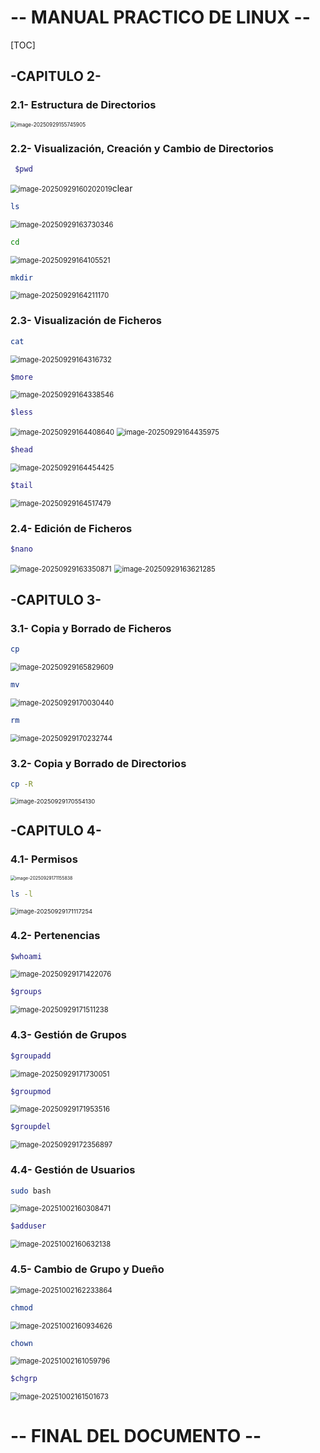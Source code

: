 # -- MANUAL PRACTICO DE LINUX --

[TOC]



## -CAPITULO 2-



### 2.1- Estructura de Directorios

<img src="C:/Users/2dawv05/AppData/Roaming/Typora/typora-user-images/image-20250929155745905.png" alt="image-20250929155745905" style="zoom: 59%;" />

### 2.2- Visualización, Creación y Cambio de Directorios

```bash
 $pwd
```

<img src="C:/Users/2dawv05/AppData/Roaming/Typora/typora-user-images/image-20250929160202019.png" alt="image-20250929160202019" style="zoom: 80%;" />clear



```bash
ls
```

<img src="C:/Users/2dawv05/AppData/Roaming/Typora/typora-user-images/image-20250929163730346.png" alt="image-20250929163730346" style="zoom:80%;" />

```bash
cd
```

<img src="C:/Users/2dawv05/AppData/Roaming/Typora/typora-user-images/image-20250929164105521.png" alt="image-20250929164105521" style="zoom:80%;" />

```bash
mkdir
```

<img src="C:/Users/2dawv05/AppData/Roaming/Typora/typora-user-images/image-20250929164211170.png" alt="image-20250929164211170" style="zoom:80%;" />

### 2.3- Visualización de Ficheros

```bash
cat
```

<img src="C:/Users/2dawv05/AppData/Roaming/Typora/typora-user-images/image-20250929164316732.png" alt="image-20250929164316732" style="zoom:80%;" />

```bash
$more
```

<img src="C:/Users/2dawv05/AppData/Roaming/Typora/typora-user-images/image-20250929164338546.png" alt="image-20250929164338546" style="zoom:80%;" />

```bash
$less
```

<img src="C:/Users/2dawv05/AppData/Roaming/Typora/typora-user-images/image-20250929164408640.png" alt="image-20250929164408640" style="zoom:80%;" />

<img src="C:/Users/2dawv05/AppData/Roaming/Typora/typora-user-images/image-20250929164435975.png" alt="image-20250929164435975" style="zoom:80%;" />

```bash
$head
```

<img src="C:/Users/2dawv05/AppData/Roaming/Typora/typora-user-images/image-20250929164454425.png" alt="image-20250929164454425" style="zoom:80%;" />

```bash
$tail
```

<img src="C:/Users/2dawv05/AppData/Roaming/Typora/typora-user-images/image-20250929164517479.png" alt="image-20250929164517479" style="zoom:80%;" />

### 2.4- Edición de Ficheros

```bash
$nano
```

<img src="C:/Users/2dawv05/AppData/Roaming/Typora/typora-user-images/image-20250929163350871.png" alt="image-20250929163350871" style="zoom:80%;" />

<img src="C:/Users/2dawv05/AppData/Roaming/Typora/typora-user-images/image-20250929163621285.png" alt="image-20250929163621285" style="zoom:80%;" />



## -CAPITULO 3-



### 3.1- Copia y Borrado de Ficheros



```bash
cp 
```

<img src="./Repaso%20de%20Linux.assets/image-20250929165829609.png" alt="image-20250929165829609" style="zoom:80%;" />

```bash
mv
```

<img src="./Repaso%20de%20Linux.assets/image-20250929170030440.png" alt="image-20250929170030440" style="zoom:80%;" />

```bash
rm
```

<img src="./Repaso%20de%20Linux.assets/image-20250929170232744.png" alt="image-20250929170232744" style="zoom:80%;" />

### 3.2- Copia y Borrado de Directorios



```bash
cp -R
```

<img src="./Repaso%20de%20Linux.assets/image-20250929170554130.png" alt="image-20250929170554130" style="zoom:67%;" />



## -CAPITULO 4-



### 4.1- Permisos

<img src="./Repaso%20de%20Linux.assets/image-20250929171155838.png" alt="image-20250929171155838" style="zoom:50%;" />



```bash
ls -l 
```

<img src="./Repaso%20de%20Linux.assets/image-20250929171117254.png" alt="image-20250929171117254" style="zoom:67%;" />

### 4.2- Pertenencias



```bash
$whoami
```

<img src="./Repaso%20de%20Linux.assets/image-20250929171422076.png" alt="image-20250929171422076" style="zoom:80%;" />

```bash
$groups
```

<img src="./Repaso%20de%20Linux.assets/image-20250929171511238.png" alt="image-20250929171511238" style="zoom:80%;" />

### 4.3- Gestión de Grupos



```bash
$groupadd
```

<img src="./Repaso%20de%20Linux.assets/image-20250929171730051.png" alt="image-20250929171730051" style="zoom:80%;" />

```bash
$groupmod
```

<img src="./Repaso%20de%20Linux.assets/image-20250929171953516.png" alt="image-20250929171953516" style="zoom:80%;" />

```bash
$groupdel
```

<img src="./Repaso%20de%20Linux.assets/image-20250929172356897.png" alt="image-20250929172356897" style="zoom:80%;" />

### 4.4- Gestión de Usuarios



```bash
sudo bash
```

<img src="./Repaso%20de%20Linux.assets/image-20251002160308471.png" alt="image-20251002160308471" style="zoom: 80%;" />

```bash
$adduser
```

<img src="./Repaso%20de%20Linux.assets/image-20251002160632138.png" alt="image-20251002160632138" style="zoom:80%;" />



### 4.5- Cambio de Grupo y Dueño

<img src="./Repaso%20de%20Linux.assets/image-20251002162233864.png" alt="image-20251002162233864" style="zoom:80%;" />



```bash
chmod
```

<img src="./Repaso%20de%20Linux.assets/image-20251002160934626.png" alt="image-20251002160934626" style="zoom:80%;" />

```baSH
chown
```

<img src="./Repaso%20de%20Linux.assets/image-20251002161059796.png" alt="image-20251002161059796" style="zoom:80%;" />

```bash
$chgrp
```

<img src="./Repaso%20de%20Linux.assets/image-20251002161501673.png" alt="image-20251002161501673" style="zoom:80%;" />



# -- FINAL DEL DOCUMENTO --